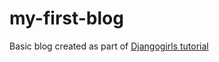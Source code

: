 # my-first-blog
Basic blog created as part of [Djangogirls tutorial](https://tutorial.djangogirls.org/) 
